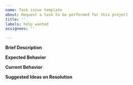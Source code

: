 ```yaml
---
name: Task issue template
about: Request a task to be performed for this project
title: ''
labels: help wanted
assignees: ''

---
```


<!--- Provide a general summary of the issue in the Title above -->
<!--- NOTE: in the right hand bar, please also specify: -->
<!---       * assignee: the person tasked with resolving the issue -->
<!---       * labels: the type of issue
<!---       * milestone: the milestone number this issue should be resolved by -->

**Brief Description**
<!--- Provide a brief description, in plain english, of the task you are proposing -->

**Expected Behavior**
<!--- Tell us what should happen -->

**Current Behavior**
<!--- Tell us what happens instead of the expected behavior -->
<!--- NOTE: if this issue is a bug, include an unambiguous set of steps to reproduce the issue -->

**Suggested Ideas on Resolution**
<!--- Optionally provide an idea for how to resolve the issue, implementation-wise -->
